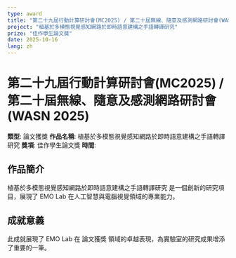 ```yaml
---
type: award
title: "第二十九屆行動計算研討會(MC2025) / 第二十屆無線、隨意及感測網路研討會(WASN 2025)"
project: "植基於多模態視覺感知網路於即時語意建構之手語轉譯研究"
prize: "佳作學生論文獎"
date: 2025-10-16
lang: zh
---
```


# 第二十九屆行動計算研討會(MC2025) / 第二十屆無線、隨意及感測網路研討會(WASN 2025)

**類型**: 論文獲獎
**作品名稱**: 植基於多模態視覺感知網路於即時語意建構之手語轉譯研究
**獎項**: 佳作學生論文獎
**時間**: 

## 作品簡介

植基於多模態視覺感知網路於即時語意建構之手語轉譯研究 是一個創新的研究項目，展現了 EMO Lab 在人工智慧與電腦視覺領域的專業能力。

## 成就意義

此成就展現了 EMO Lab 在 論文獲獎 領域的卓越表現，為實驗室的研究成果增添了重要的一筆。
